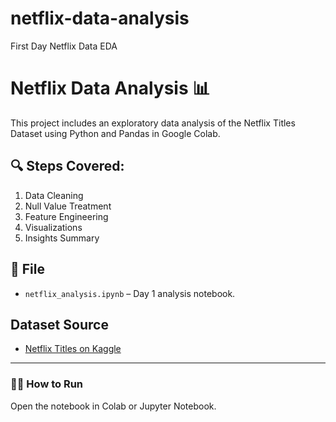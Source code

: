 # netflix-data-analysis
First Day Netflix Data EDA 
# Netflix Data Analysis 📊

This project includes an exploratory data analysis of the Netflix Titles Dataset using Python and Pandas in Google Colab.

## 🔍 Steps Covered:
1. Data Cleaning
2. Null Value Treatment
3. Feature Engineering
4. Visualizations
5. Insights Summary

## 📁 File
- `netflix_analysis.ipynb` – Day 1 analysis notebook.

## Dataset Source
- [Netflix Titles on Kaggle](https://www.kaggle.com/datasets/shivamb/netflix-shows)

---

### 👨‍💻 How to Run
Open the notebook in Colab or Jupyter Notebook.
